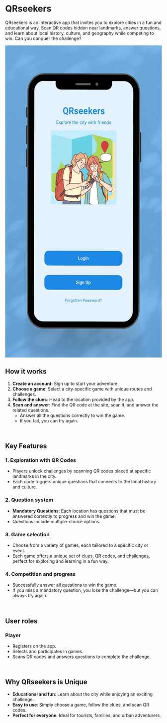 # QRseekers

QRseekers is an interactive app that invites you to explore cities in a fun and educational way. Scan QR codes hidden near landmarks, answer questions, and learn about local history, culture, and geography while competing to win. Can you conquer the challenge?

<p align="center">
  <img src="app/screen.jpg" alt="QRseekers Appt" height="1000">
</p>

## **How it works**

1. **Create an account**: Sign up to start your adventure.  
2. **Choose a game**: Select a city-specific game with unique routes and challenges.  
3. **Follow the clues**: Head to the location provided by the app.  
4. **Scan and answer**: Find the QR code at the site, scan it, and answer the related questions.  
   - Answer all the questions correctly to win the game.  
   - If you fail, you can try again.  
<p>&nbsp;</p>

## **Key Features**

### 1. **Exploration with QR Codes**  
- Players unlock challenges by scanning QR codes placed at specific landmarks in the city.  
- Each code triggers unique questions that connects to the local history and culture.

### 2. **Question system**  
- **Mandatory Questions**: Each location has questions that must be answered correctly to progress and win the game.  
- Questions include multiple-choice options.
  
### 3. **Game selection**  
- Choose from a variety of games, each tailored to a specific city or event.  
- Each game offers a unique set of clues, QR codes, and challenges, perfect for exploring and learning in a fun way.  

### 4. **Competition and progress**  
- Successfully answer all questions to win the game.  
- If you miss a mandatory question, you lose the challenge—but you can always try again.  
<p>&nbsp;</p>

## **User roles**

### **Player**  
- Registers on the app.  
- Selects and participates in games.  
- Scans QR codes and answers questions to complete the challenge.  
<p>&nbsp;</p>

## **Why QRseekers is Unique**

- **Educational and fun**: Learn about the city while enjoying an exciting challenge.  
- **Easy to use**: Simply choose a game, follow the clues, and scan QR codes.  
- **Perfect for everyone**: Ideal for tourists, families, and urban adventurers.

  
